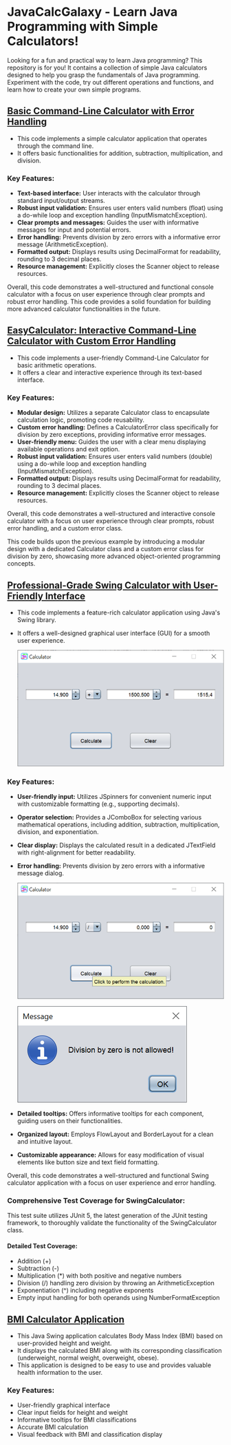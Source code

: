 # JavaCalcGalaxy - Learn Java Programming with Simple Calculators!

Looking for a fun and practical way to learn Java programming? This repository is for you! It contains a collection of simple Java calculators designed to help you grasp the fundamentals of Java programming. Experiment with the code, try out different operations and functions, and learn how to create your own simple programs.

## [**Basic Command-Line Calculator with Error Handling**](https://github.com/hrosicka/JavaCalcGalaxy/tree/master/StarterCalculator)

- This code implements a simple calculator application that operates through the command line.
- It offers basic functionalities for addition, subtraction, multiplication, and division.

### Key Features:

- **Text-based interface:** User interacts with the calculator through standard input/output streams.
- **Robust input validation:** Ensures user enters valid numbers (float) using a do-while loop and exception handling (InputMismatchException).
- **Clear prompts and messages:** Guides the user with informative messages for input and potential errors.
- **Error handling:** Prevents division by zero errors with a informative error message (ArithmeticException).
- **Formatted output:** Displays results using DecimalFormat for readability, rounding to 3 decimal places.
- **Resource management:** Explicitly closes the Scanner object to release resources.
  
Overall, this code demonstrates a well-structured and functional console calculator with a focus on user experience through clear prompts and robust error handling.
This code provides a solid foundation for building more advanced calculator functionalities in the future.

## [**EasyCalculator: Interactive Command-Line Calculator with Custom Error Handling**](https://github.com/hrosicka/JavaCalcGalaxy/tree/master/EasyCalculator)

- This code implements a user-friendly Command-Line Calculator for basic arithmetic operations.
- It offers a clear and interactive experience through its text-based interface.

### Key Features:

- **Modular design:** Utilizes a separate Calculator class to encapsulate calculation logic, promoting code reusability.
- **Custom error handling:** Defines a CalculatorError class specifically for division by zero exceptions, providing informative error messages.
- **User-friendly menu:** Guides the user with a clear menu displaying available operations and exit option.
- **Robust input validation:** Ensures user enters valid numbers (double) using a do-while loop and exception handling (InputMismatchException).
- **Formatted output:** Displays results using DecimalFormat for readability, rounding to 3 decimal places.
- **Resource management:** Explicitly closes the Scanner object to release resources.
  
Overall, this code demonstrates a well-structured and interactive console calculator with a focus on user experience through clear prompts, robust error handling, and a custom error class.

This code builds upon the previous example by introducing a modular design with a dedicated Calculator class and a custom error class for division by zero, showcasing more advanced object-oriented programming concepts.


## [**Professional-Grade Swing Calculator with User-Friendly Interface**](https://github.com/hrosicka/JavaCalcGalaxy/tree/master/SwingCalculator)

- This code implements a feature-rich calculator application using Java's Swing library. 
- It offers a well-designed graphical user interface (GUI) for a smooth user experience.

  ![](https://github.com/hrosicka/JavaCalcGalaxy/blob/master/SwingCalculator/doc/Calculator1.png)
  
### Key Features:

- **User-friendly input:** Utilizes JSpinners for convenient numeric input with customizable formatting (e.g., supporting decimals).
- **Operator selection:** Provides a JComboBox for selecting various mathematical operations, including addition, subtraction, multiplication, division, and exponentiation.
- **Clear display:** Displays the calculated result in a dedicated JTextField with right-alignment for better readability.
- **Error handling:** Prevents division by zero errors with a informative message dialog.
  
  ![](https://github.com/hrosicka/JavaCalcGalaxy/blob/master/SwingCalculator/doc/ZeroDiv.png)
  
  ![](https://github.com/hrosicka/JavaCalcGalaxy/blob/master/SwingCalculator/doc/ZeroDivMessageBox.png)
  
- **Detailed tooltips:** Offers informative tooltips for each component, guiding users on their functionalities.
- **Organized layout:** Employs FlowLayout and BorderLayout for a clean and intuitive layout.
- **Customizable appearance:** Allows for easy modification of visual elements like button size and text field formatting.
  
Overall, this code demonstrates a well-structured and functional Swing calculator application with a focus on user experience and error handling.

### Comprehensive Test Coverage for SwingCalculator:

This test suite utilizes JUnit 5, the latest generation of the JUnit testing framework, to thoroughly validate the functionality of the SwingCalculator class.

#### Detailed Test Coverage:

- Addition (+)
- Subtraction (-)
- Multiplication (*) with both positive and negative numbers
- Division (/) handling zero division by throwing an ArithmeticException
- Exponentiation (^) including negative exponents
- Empty input handling for both operands using NumberFormatException

## [**BMI Calculator Application**](https://github.com/hrosicka/JavaCalcGalaxy/tree/master/SwingBMICalculator)

- This Java Swing application calculates Body Mass Index (BMI) based on user-provided height and weight.
- It displays the calculated BMI along with its corresponding classification (underweight, normal weight, overweight, obese).
- This application is designed to be easy to use and provides valuable health information to the user.
  
### Key Features:

- User-friendly graphical interface
- Clear input fields for height and weight
- Informative tooltips for BMI classifications
- Accurate BMI calculation
- Visual feedback with BMI and classification display
